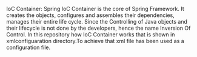 IoC Container:
Spring IoC Container is the core of Spring Framework. It creates the objects, configures and assembles their dependencies, manages their entire life cycle. Since the Controlling of Java objects and their lifecycle is not done by the developers, hence the name Inversion Of Control. 
In this repository how IoC Container works that is shown in xmlconfiguaration directory.To achieve that xml file has been used as a configuration file. 
